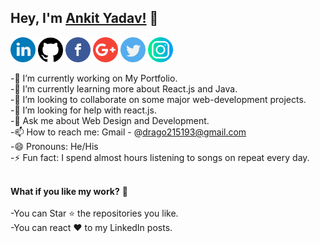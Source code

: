 ## Hey, I'm [Ankit Yadav!](https://drago215193.github.io/) 👋

<a href="https://www.linkedin.com/in/ankit-yadav-1682b01bb/"><img src="https://github.com/Drago215193/Drago215193/blob/master/logos/linkedin.png" width="40" /></a>
<a href="https://github.com/Drago215193"><img src="https://github.com/Drago215193/Drago215193/blob/master/logos/github-logo.png" width="40" /></a>
<a href="https://www.facebook.com/profile.php?id=100008059756038/"><img src="https://github.com/Drago215193/Drago215193/blob/main/logos/facebook.png" width="40" /></a>
<a href="mailto:ankityadav215193@gmail.com"><img src="https://github.com/Drago215193/Drago215193/blob/master/logos/google-plus.png" width="40" /></a>
<a href="https://twitter.com/Drago215193/"><img src="https://github.com/Drago215193/Drago215193/blob/master/logos/twitter.png" width="40" /></a>
<a href="https://www.instagram.com/__a_n_k_i_t_._/"><img src="https://github.com/Drago215193/Drago215193/blob/master/logos/instagram.png" width="40" /></a>

-🔭 I’m currently working on My Portfolio.<br>
-🌱 I’m currently learning more about React.js and Java.<br>
-👯 I’m looking to collaborate on some major web-development projects.<br>
-🤔 I’m looking for help with react.js.<br>
-💬 Ask me about Web Design and Development.<br>
-📫 How to reach me: Gmail - @drago215193@gmail.com <br>
-😄 Pronouns: He/His <br>
-⚡ Fun fact: I spend almost hours listening to songs on repeat every day. <br><br>

<strong><strong>What if you like my work?</strong></strong> 🤩<br><br>
-You can Star ⭐ the repositories you like.<br>
-You can react ❤️ to my LinkedIn posts.<br>
